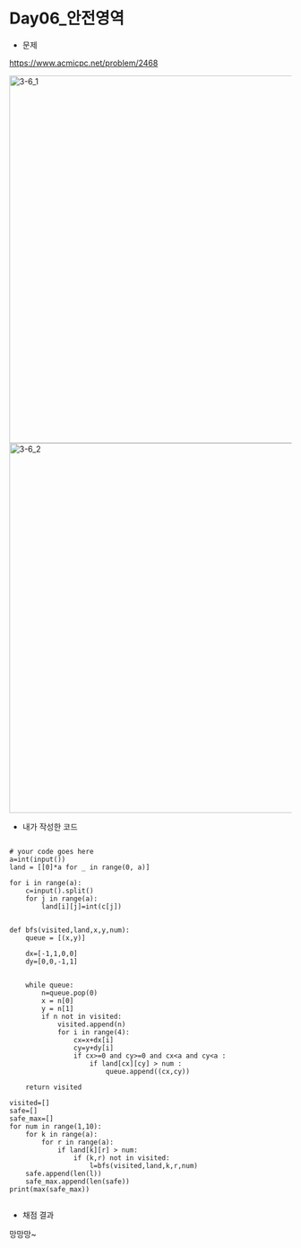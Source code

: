 # __Day06_안전영역__

* 문제

https://www.acmicpc.net/problem/2468

<img width="655" alt="3-6_1" src="https://user-images.githubusercontent.com/29175001/51961190-42c33480-249f-11e9-9731-7b73b998d577.png">
<img width="659" alt="3-6_2" src="https://user-images.githubusercontent.com/29175001/51961195-45be2500-249f-11e9-9299-42009f33605a.png">

* 내가 작성한 코드
```Python3

# your code goes here
a=int(input())
land = [[0]*a for _ in range(0, a)]

for i in range(a):
    c=input().split()
    for j in range(a):
        land[i][j]=int(c[j])
        

def bfs(visited,land,x,y,num):
	queue = [(x,y)]
	
	dx=[-1,1,0,0]
	dy=[0,0,-1,1]
	
	
	while queue:
		n=queue.pop(0)
		x = n[0]
		y = n[1]
		if n not in visited:
			visited.append(n)
			for i in range(4):
				cx=x+dx[i]
				cy=y+dy[i]
				if cx>=0 and cy>=0 and cx<a and cy<a :
					if land[cx][cy] > num :
						queue.append((cx,cy))
					
	return visited
	
visited=[]	
safe=[]				
safe_max=[]
for num in range(1,10):
	for k in range(a):
		for r in range(a):
			if land[k][r] > num:
				if (k,r) not in visited:
					l=bfs(visited,land,k,r,num)
	safe.append(len(l))
	safe_max.append(len(safe))
print(max(safe_max))
        
```


* 채점 결과

망망망~
  
